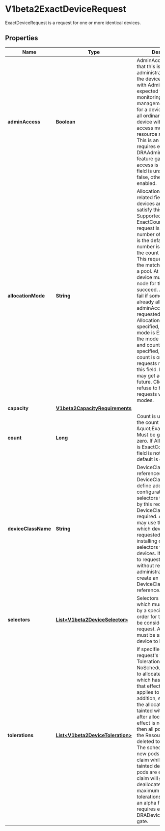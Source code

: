 

# V1beta2ExactDeviceRequest

ExactDeviceRequest is a request for one or more identical devices.

## Properties

| Name | Type | Description | Notes |
|------------ | ------------- | ------------- | -------------|
|**adminAccess** | **Boolean** | AdminAccess indicates that this is a claim for administrative access to the device(s). Claims with AdminAccess are expected to be used for monitoring or other management services for a device.  They ignore all ordinary claims to the device with respect to access modes and any resource allocations.  This is an alpha field and requires enabling the DRAAdminAccess feature gate. Admin access is disabled if this field is unset or set to false, otherwise it is enabled. |  [optional] |
|**allocationMode** | **String** | AllocationMode and its related fields define how devices are allocated to satisfy this request. Supported values are:  - ExactCount: This request is for a specific number of devices.   This is the default. The exact number is provided in the   count field.  - All: This request is for all of the matching devices in a pool.   At least one device must exist on the node for the allocation to succeed.   Allocation will fail if some devices are already allocated,   unless adminAccess is requested.  If AllocationMode is not specified, the default mode is ExactCount. If the mode is ExactCount and count is not specified, the default count is one. Any other requests must specify this field.  More modes may get added in the future. Clients must refuse to handle requests with unknown modes. |  [optional] |
|**capacity** | [**V1beta2CapacityRequirements**](V1beta2CapacityRequirements.md) |  |  [optional] |
|**count** | **Long** | Count is used only when the count mode is \&quot;ExactCount\&quot;. Must be greater than zero. If AllocationMode is ExactCount and this field is not specified, the default is one. |  [optional] |
|**deviceClassName** | **String** | DeviceClassName references a specific DeviceClass, which can define additional configuration and selectors to be inherited by this request.  A DeviceClassName is required.  Administrators may use this to restrict which devices may get requested by only installing classes with selectors for permitted devices. If users are free to request anything without restrictions, then administrators can create an empty DeviceClass for users to reference. |  |
|**selectors** | [**List&lt;V1beta2DeviceSelector&gt;**](V1beta2DeviceSelector.md) | Selectors define criteria which must be satisfied by a specific device in order for that device to be considered for this request. All selectors must be satisfied for a device to be considered. |  [optional] |
|**tolerations** | [**List&lt;V1beta2DeviceToleration&gt;**](V1beta2DeviceToleration.md) | If specified, the request&#39;s tolerations.  Tolerations for NoSchedule are required to allocate a device which has a taint with that effect. The same applies to NoExecute.  In addition, should any of the allocated devices get tainted with NoExecute after allocation and that effect is not tolerated, then all pods consuming the ResourceClaim get deleted to evict them. The scheduler will not let new pods reserve the claim while it has these tainted devices. Once all pods are evicted, the claim will get deallocated.  The maximum number of tolerations is 16.  This is an alpha field and requires enabling the DRADeviceTaints feature gate. |  [optional] |



